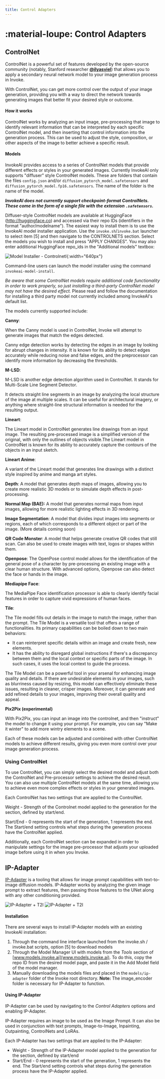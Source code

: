 ```yaml
---
title: Control Adapters
---
```


# :material-loupe: Control Adapters

## ControlNet

ControlNet is a powerful set of features developed by the open-source
community (notably, Stanford researcher
[**@ilyasviel**](https://github.com/lllyasviel)) that allows you to
apply a secondary neural network model to your image generation
process in Invoke.

With ControlNet, you can get more control over the output of your
image generation, providing you with a way to direct the network
towards generating images that better fit your desired style or
outcome.


#### How it works

ControlNet works by analyzing an input image, pre-processing that
image to identify relevant information that can be interpreted by each
specific ControlNet model, and then inserting that control information
into the generation process. This can be used to adjust the style,
composition, or other aspects of the image to better achieve a
specific result.


#### Models

InvokeAI provides access to a series of ControlNet models that provide
different effects or styles in your generated images.  Currently
InvokeAI only supports "diffuser" style ControlNet models. These are
folders that contain the files `config.json` and/or
`diffusion_pytorch_model.safetensors` and
`diffusion_pytorch_model.fp16.safetensors`. The name of the folder is
the name of the model.

***InvokeAI does not currently support checkpoint-format
ControlNets. These come in the form of a single file with the
extension `.safetensors`.***

Diffuser-style ControlNet models are available at HuggingFace
(http://huggingface.co) and accessed via their repo IDs (identifiers
in the format "author/modelname"). The easiest way to install them is
to use the InvokeAI model installer application. Use the
`invoke.sh`/`invoke.bat` launcher to select item [5] and then navigate
to the CONTROLNETS section. Select the models you wish to install and
press "APPLY CHANGES". You may also enter additional HuggingFace
repo_ids in the "Additional models" textbox:

![Model Installer -
Controlnetl](../assets/installing-models/model-installer-controlnet.png){:width="640px"}

Command-line users can launch the model installer using the command
`invokeai-model-install`.

_Be aware that some ControlNet models require additional code
functionality in order to work properly, so just installing a
third-party ControlNet model may not have the desired effect._ Please
read and follow the documentation for installing a third party model
not currently included among InvokeAI's default list.

The models currently supported include:

**Canny**:

When the Canny model is used in ControlNet, Invoke will attempt to generate images that match the edges detected. 

Canny edge detection works by detecting the edges in an image by looking for abrupt changes in intensity. It is known for its ability to detect edges accurately while reducing noise and false edges, and the preprocessor can identify more information by decreasing the thresholds.

**M-LSD**: 

M-LSD is another edge detection algorithm used in ControlNet. It stands for Multi-Scale Line Segment Detector. 

It detects straight line segments in an image by analyzing the local structure of the image at multiple scales.  It can be useful for architectural imagery, or anything where straight-line structural information is needed for the resulting output. 

**Lineart**: 

The Lineart model in ControlNet generates line drawings from an input image. The resulting pre-processed image is a simplified version of the original, with only the outlines of objects visible.The Lineart model in ControlNet is known for its ability to accurately capture the contours of the objects in an input sketch. 

**Lineart Anime**: 

A variant of the Lineart model that generates line drawings with a distinct style inspired by anime and manga art styles.

**Depth**: 
A model that generates depth maps of images, allowing you to create more realistic 3D models or to simulate depth effects in post-processing.

**Normal Map (BAE):** 
A model that generates normal maps from input images, allowing for more realistic lighting effects in 3D rendering.
		
**Image Segmentation**: 
A model that divides input images into segments or regions, each of which corresponds to a different object or part of the image. (More details coming soon)

**QR Code Monster**:
A model that helps generate creative QR codes that still scan. Can also be used to create images with text, logos or shapes within them. 

**Openpose**: 
The OpenPose control model allows for the identification of the general pose of a character by pre-processing an existing image with a clear human structure. With advanced options, Openpose can also detect the face or hands in the image. 

**Mediapipe Face**:

The MediaPipe Face identification processor is able to clearly identify facial features in order to capture vivid expressions of human faces.

**Tile**:

The Tile model fills out details in the image to match the image, rather than the prompt. The Tile Model is a versatile tool that offers a range of functionalities. Its primary capabilities can be boiled down to two main behaviors:

- It can reinterpret specific details within an image and create fresh, new elements.
- It has the ability to disregard global instructions if there's a discrepancy between them and the local context or specific parts of the image. In such cases, it uses the local context to guide the process.

The Tile Model can be a powerful tool in your arsenal for enhancing image quality and details. If there are undesirable elements in your images, such as blurriness caused by resizing, this model can effectively eliminate these issues, resulting in cleaner, crisper images. Moreover, it can generate and add refined details to your images, improving their overall quality and appeal. 

**Pix2Pix (experimental)**

With Pix2Pix, you can input an image into the controlnet, and then "instruct" the model to change it using your prompt. For example, you can say "Make it winter" to add more wintry elements to a scene.

Each of these models can be adjusted and combined with other ControlNet models to achieve different results, giving you even more control over your image generation process.


### Using ControlNet

To use ControlNet, you can simply select the desired model and adjust both the ControlNet and Pre-processor settings to achieve the desired result. You can also use multiple ControlNet models at the same time, allowing you to achieve even more complex effects or styles in your generated images.


Each ControlNet has two settings that are applied to the ControlNet.

Weight - Strength of the Controlnet model applied to the generation for the section, defined by start/end.

Start/End  - 0 represents the start of the generation, 1 represents the end. The Start/end setting controls what steps during the generation process have the ControlNet applied.

Additionally, each ControlNet section can be expanded in order to manipulate settings for the image pre-processor that adjusts your uploaded image before using it in when you Invoke.


## IP-Adapter

[IP-Adapter](https://ip-adapter.github.io) is a tooling that allows for image prompt capabilities with text-to-image diffusion models. IP-Adapter works by analyzing the given image prompt to extract features, then passing those features to the UNet along with any other conditioning provided. 

![IP-Adapter + T2I](https://github.com/tencent-ailab/IP-Adapter/raw/main/assets/demo/ip_adpter_plus_multi.jpg)
![IP-Adapter + T2I](https://github.com/tencent-ailab/IP-Adapter/blob/main/assets/demo/image-to-image.jpg)

#### Installation
There are several ways to install IP-Adapter models with an existing InvokeAI installation:

1. Through the command line interface launched from the invoke.sh / invoke.bat scripts, option [5] to download models
2. Through the Model Manager UI with models from the *Tools* section of [www.models.invoke.ai](www.models.invoke.ai). To do this, copy the repo ID from the desired model page, and paste it in the Add Model field of the model manager. 
3. Manually downloading the models files and placed in the `models/ip-adapter` folder of the Invoke root directory. **Note:** The image_encoder folder is necessary for IP-Adapter to function. 

#### Using IP-Adapter

IP-Adapter can be used by navigating to the *Control Adapters* options and enabling IP-Adapter. 

IP-Adapter requires an image to be used as the Image Prompt. It can also be used in conjunction with text prompts, Image-to-Image, Inpainting, Outpainting, ControlNets and LoRAs.


Each IP-Adapter has two settings that are applied to the IP-Adapter:

* Weight - Strength of the IP-Adapter model applied to the generation for the section, defined by start/end
* Start/End  - 0 represents the start of the generation, 1 represents the end. The Start/end setting controls what steps during the generation process have the IP-Adapter applied.